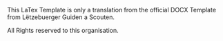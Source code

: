 This LaTex Template is only a translation from the official DOCX Template from Lëtzebuerger Guiden a Scouten. 

All Rights reserved to this organisation.
